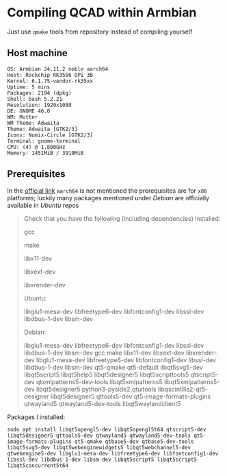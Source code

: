 # Compiling QCAD within Armbian

Just use `qmake` tools from repository instead of compiling yourself

## Host machine
```
OS: Armbian 24.11.2 noble aarch64 
Host: Rockchip RK3566 OPi 3B 
Kernel: 6.1.75-vendor-rk35xx 
Uptime: 5 mins 
Packages: 2194 (dpkg) 
Shell: bash 5.2.21 
Resolution: 1920x1080 
DE: GNOME 46.0 
WM: Mutter 
WM Theme: Adwaita 
Theme: Adwaita [GTK2/3] 
Icons: Numix-Circle [GTK2/3] 
Terminal: gnome-terminal 
CPU: (4) @ 1.800GHz 
Memory: 1451MiB / 3919MiB 
```

## Prerequisites

In the [official link](https://www.qcad.org/en/component/content/article/78-qcad/111-qcad-compilation-from-sources) `aarch64` is not mentioned the prerequisites are for `x86` platforms; luckily many packages mentioned under _Debian_ are officially available in _Ubuntu_ repos

> Check that you have the following (including dependencies) installed:
> 
> gcc
> 
> make
> 
> libx11-dev
> 
> libxext-dev
> 
> libxrender-dev
> 
> Ubuntu:
> 
> libglu1-mesa-dev libfreetype6-dev libfontconfig1-dev libssl-dev libdbus-1-dev libsm-dev
> 
> Debian:
> 
> libglu1-mesa-dev libfreetype6-dev libfontconfig1-dev libssl-dev libdbus-1-dev libsm-dev gcc make libx11-dev libxext-dev libxrender-dev libglu1-mesa-dev libfreetype6-dev libfontconfig1-dev libssl-dev libdbus-1-dev libsm-dev qt5-qmake qt5-default libqt5svg5-dev libqt5script5 libqt5help5 libqt5designer5 libqt5scripttools5 qtscript5-dev qtxmlpatterns5-dev-tools libqt5xmlpatterns5 libqt5xmlpatterns5-dev libqt5designer5 python3-pyside2.qtuitools libqscintilla2-qt5-designer libqt5designer5 qttools5-dev qt5-image-formats-plugins qtwayland5 qtwayland5-dev-tools libqt5waylandclient5

Packages I installed:

```
sudo apt install libqt5opengl5-dev libqt5opengl5t64 qtscript5-dev libqt5designer5 qttools5-dev qtwayland5 qtwayland5-dev-tools qt5-image-formats-plugins qt5-qmake qtbase5-dev qtbase5-dev-tools libqt5svg5-dev libqt5webenginewidgets5 libqt5webchannel5-dev qtwebengine5-dev libglu1-mesa-dev libfreetype6-dev libfontconfig1-dev libssl-dev libdbus-1-dev libsm-dev libqt5script5 libqt5script5 libqt5concurrent5t64
```
